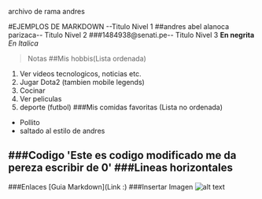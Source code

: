 archivo de rama andres

#EJEMPLOS DE MARKDOWN --Titulo Nivel 1
##andres abel alanoca parizaca-- Titulo Nivel 2
###1484938@senati.pe-- Titulo Nivel 3
**En negrita**
*En Italica*
>Notas
##Mis hobbis(Lista ordenada) 
1. Ver videos tecnologicos, noticias etc.
2. Jugar Dota2 (tambien mobile legends) 
3. Cocinar
4. Ver peliculas
5. deporte (futbol)
###Mis comidas favoritas (Lista no ordenada)
- Pollito
- saltado al estilo de andres

###Codigo
'Este es codigo modificado me da pereza escribir de 0'
###Lineas horizontales
---
###Enlaces 
[Guia Markdown](Link :)
###Insertar Imagen
![alt text](https://encrypted-tbn0.gstatic.com/images?q=tbn:ANd9GcT9x3u6j5-FRhwS0LQB_dC0K_ZkTs0qjrdtnQ&s)